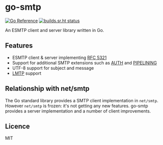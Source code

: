 # go-smtp

[![Go Reference](https://pkg.go.dev/badge/github.com/Rorical/go-smtp.svg)](https://pkg.go.dev/github.com/Rorical/go-smtp)
[![builds.sr.ht status](https://builds.sr.ht/~Rorical/go-smtp/commits.svg)](https://builds.sr.ht/~Rorical/go-smtp/commits?)

An ESMTP client and server library written in Go.

## Features

* ESMTP client & server implementing [RFC 5321]
* Support for additional SMTP extensions such as [AUTH] and [PIPELINING]
* UTF-8 support for subject and message
* [LMTP] support

## Relationship with net/smtp

The Go standard library provides a SMTP client implementation in `net/smtp`.
However `net/smtp` is frozen: it's not getting any new features. go-smtp
provides a server implementation and a number of client improvements.

## Licence

MIT

[RFC 5321]: https://tools.ietf.org/html/rfc5321
[AUTH]: https://tools.ietf.org/html/rfc4954
[PIPELINING]: https://tools.ietf.org/html/rfc2920
[LMTP]: https://tools.ietf.org/html/rfc2033
